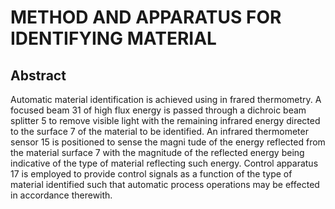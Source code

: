 # METHOD AND APPARATUS FOR IDENTIFYING MATERIAL

## Abstract
Automatic material identification is achieved using in frared thermometry. A focused beam 31 of high flux energy is passed through a dichroic beam splitter 5 to remove visible light with the remaining infrared energy directed to the surface 7 of the material to be identified. An infrared thermometer sensor 15 is positioned to sense the magni tude of the energy reflected from the material surface 7 with the magnitude of the reflected energy being indicative of the type of material reflecting such energy. Control apparatus 17 is employed to provide control signals as a function of the type of material identified such that automatic process operations may be effected in accordance therewith.